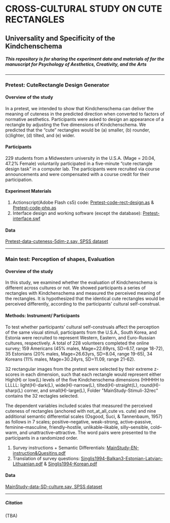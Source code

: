 # CROSS-CULTURAL STUDY ON CUTE RECTANGLES
## Universality and Specificity of the Kindchenschema

##### This repository is for sharing the experiment data and materials of for the manuscript for Psychology of Aesthetics, Creativity, and the Arts

---

### Pretest: CuteRectangle Design Generator

#### Overview of the study

In a pretest, we intended to show that Kindchenschema can deliver the meaning of cuteness in the predicted direction when converted to factors of normative aesthetics. Participants were asked to design an appearance of a rectangle by adjusting the five dimensions of Kindchenschema. We predicted that the “cute” rectangles would be (a) smaller, (b) rounder, (c)lighter, (d) tilted, and (e) wider.

#### Participants

229 students from a Midwestern university in the U.S.A. (Mage = 20.04, 47.2% Female) voluntarily participated in a five-minute “cute rectangle design task” in a computer lab. The participants were recruited via course announcements and were compensated with a course credit for their participation. 

#### Experiment Materials

1. Actionscript(Adobe Flash cs5) code: [Pretest-code-rect-design.as](./Pretest-code-rect-design.as) & [Pretest-code-php.as](./Pretest-code-php.as)
2. Interface design and working software (except the database): [Pretest-interface.swf](./Pretest-interface.swf)

#### Data

[Pretest-data-cuteness-5dim-z.sav, SPSS dataset](./Pretest-data-cuteness-5dim-z.sav)

----
### Main test: Perception of shapes, Evaluation

#### Overview of the study

In this study, we examined whether the evaluation of Kindchenschema is different across cultures or not. We showed participants a series of rectangles with Kindchenschema and measured the perceived meaning of the rectangles. It is hypothesized that the identical cute rectangles would be perceived differently, according to the participants’ cultural self-construal.  

#### Methods: Instrument/ Participants

To test whether participants’ cultural self-construals affect the perception of the same visual stimuli, participants from the U.S.A., South Korea, and Estonia were recruited to represent Western, Eastern, and Euro-Russian cultures, respectively. A total of 228 volunteers completed the online survey; 159 Americans (45% males, Mage=22.69yrs, SD=6.17, range 18-72), 35 Estonians (20% males, Mage=26.63yrs, SD=8.04, range 19-65), 34 Koreans (11% males, Mage=30.24yrs, SD=11.09, range 21-62). 

32 rectangular images from the pretest were selected by their extreme z-scores in each dimension, such that each rectangle would represent either High(H) or low(L) levels of the five Kindchenschema dimensions (HHHHH to LLLLL: light(H)-dark(L), wide(H)-narrow(L), tilted(H)-straight(L), round(H)-sharp(L) corner, and small(H)-large(L), Folder "MainStudy-Stimuli-32rec" contains the 32 rectagles selected.

The dependent variables included scales that measured the perceived cuteness of rectangles (anchored with not_at_all_cute vs. cute) and nine additional semantic differential scales (Osgood, Suci, & Tannenbaum, 1957) as follows in 7 scales; positive–negative, weak–strong, active–passive, feminine–masculine, friendly–hostile, unlikable–likable, silly–sensible, cold–warm, and unattractive–attractive. The word pairs were presented to the participants in a randomized order. 

1. Survey instructions + Semantic Differentials: [MainStudy-EN-instruction&Quesitins.pdf](./MainStudy-EN-instruction&Quesitins.pdf)
2. Translation of survey questions: [Singlis1994-Balkan3-Estonian-Latvian-Lithuanian.pdf](./Singlis1994-Balkan3-Estonian-Latvian-Lithuanian.pdf) & [Singlis1994-Korean.pdf](./Singlis1994-Korean.pdf)

#### Data

[MainStudy-data-SD-culture.sav, SPSS dataset](./MainStudy-data-SD-culture.sav)

---

##### Citation 
(TBA)
